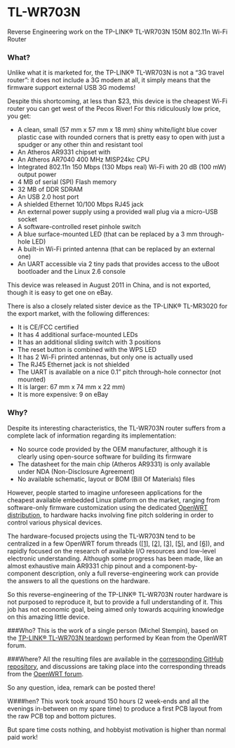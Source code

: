 TL-WR703N
=========

Reverse Engineering work on the TP-LINK® TL-WR703N 150M 802.11n Wi-Fi Router

### What?
Unlike what it is marketed for, the TP-LINK® TL-WR703N is not a “3G travel router”: it does not include a 3G modem at all, it simply means that the firmware support external USB 3G modems!

Despite this shortcoming, at less than $23, this device is the cheapest Wi-Fi router you can get west of the Pecos River! For this ridiculously low price, you get:

* A clean, small (57 mm x 57 mm x 18 mm) shiny white/light blue cover plastic case with rounded corners that is pretty easy to open with just a spudger or any other thin and resistant tool
* An Atheros AR9331 chipset with
 * An Atheros AR7040 400 MHz MISP24kc CPU
 * Integrated 802.11n 150 Mbps (130 Mbps real) Wi-Fi with 20 dB (100 mW) output power
* 4 MB of serial (SPI) Flash memory
* 32 MB of DDR SDRAM
* An USB 2.0 host port
* A shielded Ethernet 10/100 Mbps RJ45 jack
* An external power supply using a provided wall plug via a micro-USB socket
* A software-controlled reset pinhole switch
* A blue surface-mounted LED (that can be replaced by a 3 mm through-hole LED)
* A built-in Wi-Fi printed antenna (that can be replaced by an external one)
* An UART accessible via 2 tiny pads that provides access to the uBoot bootloader and the Linux 2.6 console

This device was released in August 2011 in China, and is not exported, though it is easy to get one on eBay.

There is also a closely related sister device as the TP-LINK® TL-MR3020 for the export market, with the following differences:

* It is CE/FCC certified
* It has 4 additional surface-mounted LEDs
* It has an additional sliding switch with 3 positions
* The reset button is combined with the WPS LED
* It has 2 Wi-Fi printed antennas, but only one is actually used
* The RJ45 Ethernet jack is not shielded
* The UART is available on a nice 0.1” pitch through-hole connector (not mounted)
* It is larger: 67 mm x 74 mm x 22 mm)
* It is more expensive: 9 on eBay

### Why?
Despite its interesting characteristics, the TL-WR703N router suffers from a complete lack of information regarding its implementation:

* No source code provided by the OEM manufacturer, although it is clearly using open-source software for building its firmware
* The datasheet for the main chip (Atheros AR9331) is only available under NDA (Non-Disclosure Agreement)
* No available schematic, layout or BOM (Bill Of Materials) files

However, people started to imagine unforeseen applications for the cheapest available embedded Linux platform on the market, ranging from software-only firmware customization using the dedicated [OpenWRT distribution](https://openwrt.org/), to hardware hacks involving fine pitch soldering in order to control various physical devices.

The hardware-focused projects using the TL-WR703N tend to be centralized in a few OpenWRT forum threads ([[1]](https://forum.openwrt.org/viewtopic.php?id=36471), [[2]](https://forum.openwrt.org/viewtopic.php?id=38994), [[3]](https://forum.openwrt.org/viewtopic.php?id=39567), [[5]](https://forum.openwrt.org/viewtopic.php?id=34437), and [[6]](https://forum.openwrt.org/viewtopic.php?id=31729)), and rapidly focused on the research of available I/O resources and low-level electronic understanding.
Although some progress has been made, like an almost exhaustive main AR9331 chip pinout and a component-by-component description, only a full reverse-engineering work can provide the answers to all the questions on the hardware.

So this reverse-engineering of the TP-LINK® TL-WR703N router hardware is not purposed to reproduce it, but to provide a full understanding of it. This job has not economic goal, being aimed only towards acquiring knowledge on this amazing little device.

###Who?
This is the work of a single person (Michel Stempin), based on the [TP-LINK® TL-WR703N teardown](http://www.kean.com.au/oshw/WR703N/teardown/) performed by Kean from the OpenWRT forum.

###Where?
All the resulting files are available in the [corresponding GitHub repository](https://github.com/Squonk42/TL-WR703N), and discussions are taking place into the corresponding threads from the [OpenWRT forum](https://forum.openwrt.org/).

So any question, idea, remark can be posted there!

W###hen?
This work took around 150 hours (2 week-ends and all the evenings in-between on my spare time) to produce a first PCB layout from the raw PCB top and bottom pictures.

But spare time costs nothing, and hobbyist motivation is higher than normal paid work!

